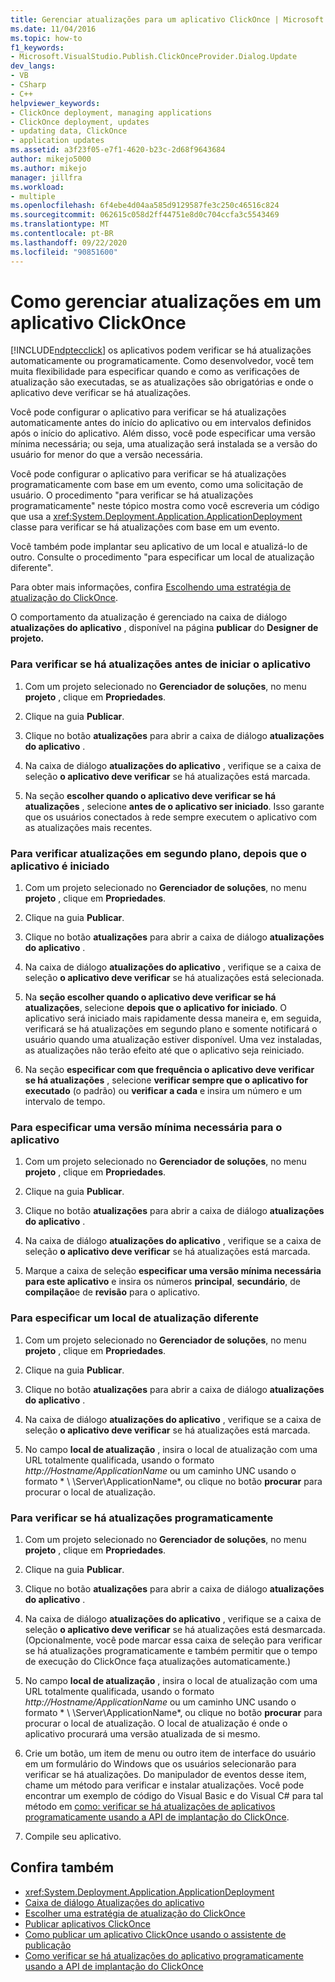 ```yaml
---
title: Gerenciar atualizações para um aplicativo ClickOnce | Microsoft Docs
ms.date: 11/04/2016
ms.topic: how-to
f1_keywords:
- Microsoft.VisualStudio.Publish.ClickOnceProvider.Dialog.Update
dev_langs:
- VB
- CSharp
- C++
helpviewer_keywords:
- ClickOnce deployment, managing applications
- ClickOnce deployment, updates
- updating data, ClickOnce
- application updates
ms.assetid: a3f23f05-e7f1-4620-b23c-2d68f9643684
author: mikejo5000
ms.author: mikejo
manager: jillfra
ms.workload:
- multiple
ms.openlocfilehash: 6f4ebe4d04aa585d9129587fe3c250c46516c824
ms.sourcegitcommit: 062615c058d2ff44751e8d0c704ccfa3c5543469
ms.translationtype: MT
ms.contentlocale: pt-BR
ms.lasthandoff: 09/22/2020
ms.locfileid: "90851600"
---
```

# <a name="how-to-manage-updates-for-a-clickonce-application"></a>Como gerenciar atualizações em um aplicativo ClickOnce
[!INCLUDE[ndptecclick](../deployment/includes/ndptecclick_md.md)] os aplicativos podem verificar se há atualizações automaticamente ou programaticamente. Como desenvolvedor, você tem muita flexibilidade para especificar quando e como as verificações de atualização são executadas, se as atualizações são obrigatórias e onde o aplicativo deve verificar se há atualizações.

 Você pode configurar o aplicativo para verificar se há atualizações automaticamente antes do início do aplicativo ou em intervalos definidos após o início do aplicativo. Além disso, você pode especificar uma versão mínima necessária; ou seja, uma atualização será instalada se a versão do usuário for menor do que a versão necessária.

 Você pode configurar o aplicativo para verificar se há atualizações programaticamente com base em um evento, como uma solicitação de usuário. O procedimento "para verificar se há atualizações programaticamente" neste tópico mostra como você escreveria um código que usa a <xref:System.Deployment.Application.ApplicationDeployment> classe para verificar se há atualizações com base em um evento.

 Você também pode implantar seu aplicativo de um local e atualizá-lo de outro. Consulte o procedimento "para especificar um local de atualização diferente".

 Para obter mais informações, confira [Escolhendo uma estratégia de atualização do ClickOnce](../deployment/choosing-a-clickonce-update-strategy.md).

 O comportamento da atualização é gerenciado na caixa de diálogo **atualizações do aplicativo** , disponível na página **publicar** do **Designer de projeto.**

### <a name="to-check-for-updates-before-the-application-starts"></a>Para verificar se há atualizações antes de iniciar o aplicativo

1. Com um projeto selecionado no **Gerenciador de soluções**, no menu **projeto** , clique em **Propriedades**.

2. Clique na guia **Publicar**.

3. Clique no botão **atualizações** para abrir a caixa de diálogo **atualizações do aplicativo** .

4. Na caixa de diálogo **atualizações do aplicativo** , verifique se a caixa de seleção **o aplicativo deve verificar** se há atualizações está marcada.

5. Na seção **escolher quando o aplicativo deve verificar se há atualizações** , selecione **antes de o aplicativo ser iniciado**. Isso garante que os usuários conectados à rede sempre executem o aplicativo com as atualizações mais recentes.

### <a name="to-check-for-updates-in-the-background-after-the-application-starts"></a>Para verificar atualizações em segundo plano, depois que o aplicativo é iniciado

1. Com um projeto selecionado no **Gerenciador de soluções**, no menu **projeto** , clique em **Propriedades**.

2. Clique na guia **Publicar**.

3. Clique no botão **atualizações** para abrir a caixa de diálogo **atualizações do aplicativo** .

4. Na caixa de diálogo **atualizações do aplicativo** , verifique se a caixa de seleção **o aplicativo deve verificar** se há atualizações está selecionada.

5. Na **seção escolher quando o aplicativo deve verificar se há atualizações**, selecione **depois que o aplicativo for iniciado**. O aplicativo será iniciado mais rapidamente dessa maneira e, em seguida, verificará se há atualizações em segundo plano e somente notificará o usuário quando uma atualização estiver disponível. Uma vez instaladas, as atualizações não terão efeito até que o aplicativo seja reiniciado.

6. Na seção **especificar com que frequência o aplicativo deve verificar se há atualizações** , selecione **verificar sempre que o aplicativo for executado** (o padrão) ou **verificar a cada** e insira um número e um intervalo de tempo.

### <a name="to-specify-a-minimum-required-version-for-the-application"></a>Para especificar uma versão mínima necessária para o aplicativo

1. Com um projeto selecionado no **Gerenciador de soluções**, no menu **projeto** , clique em **Propriedades**.

2. Clique na guia **Publicar**.

3. Clique no botão **atualizações** para abrir a caixa de diálogo **atualizações do aplicativo** .

4. Na caixa de diálogo **atualizações do aplicativo** , verifique se a caixa de seleção **o aplicativo deve verificar** se há atualizações está marcada.

5. Marque a caixa de seleção **especificar uma versão mínima necessária para este aplicativo** e insira os números **principal**, **secundário**, de **compilação**e de **revisão** para o aplicativo.

### <a name="to-specify-a-different-update-location"></a>Para especificar um local de atualização diferente

1. Com um projeto selecionado no **Gerenciador de soluções**, no menu **projeto** , clique em **Propriedades**.

2. Clique na guia **Publicar**.

3. Clique no botão **atualizações** para abrir a caixa de diálogo **atualizações do aplicativo** .

4. Na caixa de diálogo **atualizações do aplicativo** , verifique se a caixa de seleção **o aplicativo deve verificar** se há atualizações está marcada.

5. No campo **local de atualização** , insira o local de atualização com uma URL totalmente qualificada, usando o formato *http://Hostname/ApplicationName* ou um caminho UNC usando o formato * \\ \Server\ApplicationName*, ou clique no botão **procurar** para procurar o local de atualização.

### <a name="to-check-for-updates-programmatically"></a>Para verificar se há atualizações programaticamente

1. Com um projeto selecionado no **Gerenciador de soluções**, no menu **projeto** , clique em **Propriedades**.

2. Clique na guia **Publicar**.

3. Clique no botão **atualizações** para abrir a caixa de diálogo **atualizações do aplicativo** .

4. Na caixa de diálogo **atualizações do aplicativo** , verifique se a caixa de seleção **o aplicativo deve verificar** se há atualizações está desmarcada. (Opcionalmente, você pode marcar essa caixa de seleção para verificar se há atualizações programaticamente e também permitir que o tempo de execução do ClickOnce faça atualizações automaticamente.)

5. No campo **local de atualização** , insira o local de atualização com uma URL totalmente qualificada, usando o formato *http://Hostname/ApplicationName* ou um caminho UNC usando o formato * \\ \Server\ApplicationName*, ou clique no botão **procurar** para procurar o local de atualização. O local de atualização é onde o aplicativo procurará uma versão atualizada de si mesmo.

6. Crie um botão, um item de menu ou outro item de interface do usuário em um formulário do Windows que os usuários selecionarão para verificar se há atualizações. Do manipulador de eventos desse item, chame um método para verificar e instalar atualizações. Você pode encontrar um exemplo de código do Visual Basic e do Visual C# para tal método em [como: verificar se há atualizações de aplicativos programaticamente usando a API de implantação do ClickOnce](../deployment/how-to-check-for-application-updates-programmatically-using-the-clickonce-deployment-api.md).

7. Compile seu aplicativo.

## <a name="see-also"></a>Confira também
- <xref:System.Deployment.Application.ApplicationDeployment>
- [Caixa de diálogo Atualizações do aplicativo](/previous-versions/visualstudio/visual-studio-2010/axw1fa38(v=vs.100))
- [Escolher uma estratégia de atualização do ClickOnce](../deployment/choosing-a-clickonce-update-strategy.md)
- [Publicar aplicativos ClickOnce](../deployment/publishing-clickonce-applications.md)
- [Como publicar um aplicativo ClickOnce usando o assistente de publicação](../deployment/how-to-publish-a-clickonce-application-using-the-publish-wizard.md)
- [Como verificar se há atualizações do aplicativo programaticamente usando a API de implantação do ClickOnce](../deployment/how-to-check-for-application-updates-programmatically-using-the-clickonce-deployment-api.md)
